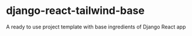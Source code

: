 # django-react-tailwind-base
A ready to use project template with base ingredients of Django React app
